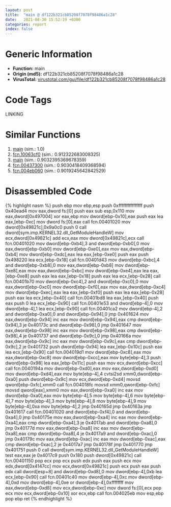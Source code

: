 ```yaml
---
layout: post
title:  "main @ df122b321cb85208f7078f98486a1c28"
date:   2021-08-30 15:52:19 +0300
categories: report
index: false
---
```


# Generic Information
- **Function:** main
- **Origin (md5):** df122b321cb85208f7078f98486a1c28
- **VirusTotal:** [virustotal.com/gui/file/df122b321cb85208f7078f98486a1c28][virustotal_ref]

# Code Tags
<span class="tag" id="LINKING">LINKING</span>


# Similar Functions

1. [main][similar_1_ref] (sim.: 1.0)
2. [fcn.10063cf0][similar_2_ref] (sim.: 0.912322683008325)
3. [main][similar_3_ref] (sim.: 0.9032395369678359)
4. [fcn.00437300][similar_4_ref] (sim.: 0.9030418409368594)
5. [fcn.004eb060][similar_5_ref] (sim.: 0.9019245642842529)


# Disassembled Code

{% highlight nasm %}
push ebp
mov ebp,esp
push 0xffffffffffffffff
push 0x40ead4
mov eax,dword fs:[0]
push eax
sub esp,0x110
mov eax,dword[0x497004]
xor eax,ebp
mov dword[ebp-0x10],eax
push eax
lea eax,[ebp-0xc]
mov dword fs:[0],eax
call fcn.00401020
mov dword[0x49821c],0x9a0c0
push 0
call dword[sym.imp.KERNEL32.dll_GetModuleHandleW]
mov ecx,dword[0x49821c]
add ecx,eax
mov dword[0x49821c],ecx
call fcn.00401020
mov dword[ebp-0xb4],3
and dword[ebp-0xb0],0
mov eax,dword[ebp-0xb0]
mov dword[ebp-0xe0],eax
mov eax,dword[ebp-0xb4]
mov dword[ebp-0xdc],eax
lea eax,[ebp-0xe0]
push eax
push 0x498220
lea ecx,[ebp-0x18]
call fcn.00401d43
mov dword[ebp-0xbc],4
and dword[ebp-0xb8],0
mov eax,dword[ebp-0xb8]
mov dword[ebp-0xe8],eax
mov eax,dword[ebp-0xbc]
mov dword[ebp-0xe4],eax
lea eax,[ebp-0xe8]
push eax
lea eax,[ebp-0x18]
push eax
lea ecx,[ebp-0x28]
call fcn.00401b70
mov dword[ebp-0xc4],2
and dword[ebp-0xc0],0
mov eax,dword[ebp-0xc0]
mov dword[ebp-0xf0],eax
mov eax,dword[ebp-0xc4]
mov dword[ebp-0xec],eax
lea eax,[ebp-0xf0]
push eax
lea eax,[ebp-0x28]
push eax
lea ecx,[ebp-0x40]
call fcn.00401bd8
lea eax,[ebp-0x40]
push eax
push 0
lea ecx,[ebp-0x90]
call fcn.00401e53
and dword[ebp-4],0
mov dword[ebp-4],1
lea ecx,[ebp-0x90]
call fcn.00401ca2
mov dword[ebp-4],2
and dword[ebp-0xa0],0
and dword[ebp-0x94],0
jmp 0x401624
mov eax,dword[ebp-0x94]
inc eax
mov dword[ebp-0x94],eax
cmp dword[ebp-0x94],3
je 0x40173c
and dword[ebp-0x98],0
jmp 0x401647
mov eax,dword[ebp-0x98]
inc eax
mov dword[ebp-0x98],eax
cmp dword[ebp-0x98],4
je 0x401737
and dword[ebp-0x9c],0
jmp 0x40166a
mov eax,dword[ebp-0x9c]
inc eax
mov dword[ebp-0x9c],eax
cmp dword[ebp-0x9c],2
je 0x401732
push dword[ebp-0x94]
lea eax,[ebp-0x10c]
push eax
lea ecx,[ebp-0x90]
call fcn.004019d1
mov dword[ebp-0xc8],eax
mov eax,dword[ebp-0xc8]
mov dword[ebp-0xcc],eax
mov byte[ebp-4],3
push dword[ebp-0x98]
lea eax,[ebp-0x11c]
push eax
mov ecx,dword[ebp-0xcc]
call fcn.0040194a
mov dword[ebp-0xd0],eax
mov eax,dword[ebp-0xd0]
mov dword[ebp-0xd4],eax
mov byte[ebp-4],4
cvtsi2sd xmm0,dword[ebp-0xa0]
push dword[ebp-0x9c]
mov ecx,dword[ebp-0xd4]
movsd qword[ebp-0xfc],xmm0
call fcn.004018fc
movsd xmm0,qword[ebp-0xfc]
movsd qword[eax],xmm0
mov eax,dword[ebp-0xa0]
inc eax
mov dword[ebp-0xa0],eax
mov byte[ebp-4],5
mov byte[ebp-4],6
mov byte[ebp-4],7
mov byte[ebp-4],3
mov byte[ebp-4],8
mov byte[ebp-4],9
mov byte[ebp-4],0xa
mov byte[ebp-4],2
jmp 0x40165d
jmp 0x40163a
jmp 0x401617
call fcn.00401020
and dword[ebp-0xf4],0
and dword[ebp-0xa4],0
jmp 0x40175e
mov eax,dword[ebp-0xa4]
inc eax
mov dword[ebp-0xa4],eax
cmp dword[ebp-0xa4],3
je 0x4017ab
and dword[ebp-0xa8],0
jmp 0x40177d
mov eax,dword[ebp-0xa8]
inc eax
mov dword[ebp-0xa8],eax
cmp dword[ebp-0xa8],4
je 0x4017a9
and dword[ebp-0xac],0
jmp 0x40179c
mov eax,dword[ebp-0xac]
inc eax
mov dword[ebp-0xac],eax
cmp dword[ebp-0xac],2
je 0x4017a7
jmp 0x40178f
jmp 0x401770
jmp 0x401751
push 0
call dword[sym.imp.KERNEL32.dll_GetModuleHandleW]
test eax,eax
je 0x4017c9
push 0x180
push dword[0x49821c]
call fcn.00401150
pop ecx
pop ecx
push edx
push eax
push ecx
mov edx,dword[0x4147cc]
mov ecx,dword[0x49821c]
push ecx
push eax
push edx
call dword[esp+8]
and dword[ebp-0xd8],0
mov dword[ebp-4],0xb
lea ecx,[ebp-0x90]
call fcn.00401c40
mov dword[ebp-4],0xc
mov dword[ebp-4],0xd
mov dword[ebp-4],0xe
or dword[ebp-4],0xffffffff
mov eax,dword[ebp-0xd8]
mov ecx,dword[ebp-0xc]
mov dword fs:[0],ecx
pop ecx
mov ecx,dword[ebp-0x10]
xor ecx,ebp
call fcn.004025eb
mov esp,ebp
pop ebp
ret
{% endhighlight %}


[similar_1_ref]: /report/main@48311276b3cd8adebcd777f7aad326b2
[similar_2_ref]: /report/fcn.10063cf0@a0ac129ff3ea4c0dfa9529c259a9502c
[similar_3_ref]: /report/main@597d9ee507d1b2a81775aa98c4a2271a
[similar_4_ref]: /report/fcn.00437300@279a61b1e76da49531f1f16fd1102a2d
[similar_5_ref]: /report/fcn.004eb060@279a61b1e76da49531f1f16fd1102a2d
[virustotal_ref]: https://www.virustotal.com/gui/file/df122b321cb85208f7078f98486a1c28